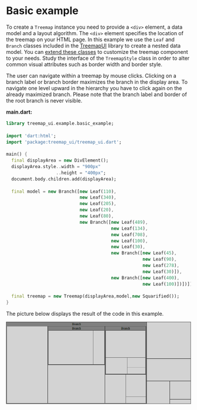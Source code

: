 Basic example
=============

To create a `Treemap` instance you need to provide a `<div>` element, a data model and a layout algorithm. The `<div>` element specifies the location of the treemap on your HTML page. In this example we use the `Leaf` and `Branch` classes included in the [TreemapUI][] library to create a nested data model. You can [extend these classes](custom_model_example.md) to customize the treemap component to your needs. Study the interface of the `TreemapStyle` class in order to alter common visual attributes such as border width and border style. 

The user can navigate within a treemap by mouse clicks. Clicking on a branch label or branch border maximizes the branch in the display area. To navigate one level upward in the hierarchy you have to click again on the already maximized branch. Please note that the branch label and border of the root branch is never visible.

**main.dart:**
```Dart
library treemap_ui.example.basic_example;

import 'dart:html';
import 'package:treemap_ui/treemap_ui.dart';

main() {
  final displayArea = new DivElement();
  displayArea.style..width = "900px"
                   ..height = "400px";
  document.body.children.add(displayArea);
  
  final model = new Branch([new Leaf(110), 
                            new Leaf(340), 
                            new Leaf(205), 
                            new Leaf(20),
                            new Leaf(80),
                            new Branch([new Leaf(489),
                                        new Leaf(134),
                                        new Leaf(708),
                                        new Leaf(100),
                                        new Leaf(30),
                                        new Branch([new Leaf(45),
                                                    new Leaf(90),
                                                    new Leaf(278),
                                                    new Leaf(30)]),
                                        new Branch([new Leaf(400),
                                                    new Leaf(100)])])]);
  
  final treemap = new Treemap(displayArea,model,new Squarified());
}
```

The picture below displays the result of the code in this example.

![Result of the code in this example](./example01.png)

[TreemapUI]: https://github.com/usommerl/treemap_ui/
[squarified layout algorithm]: http://www.win.tue.nl/~vanwijk/stm.pdf

